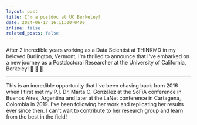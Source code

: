 ```yaml
---
layout: post
title: I'm a postdoc at UC Berkeley!
date: 2024-06-17 16:11:00-0400
inline: false
related_posts: false
---
```


After 2 incredible years working as a Data Scientist at THINKMD in my beloved Burlington, Vermont, I'm thrilled to announce that I've embarked on a new journey as a Postdoctoral Researcher at the University of California, Berkeley! :tada: :tada: :tada:

---

This is an incredible opportunity that I've been chasing back from 2016 when I first met my P.I. Dr. Marta C. González at the SoFiA conference in Buenos Aires, Argentina and later at the LaNet conference in Cartagena, Colombia in 2019. I've been following her work and replicating her results ever since then. I can't wait to contribute to her research group and learn from the best in the field!

